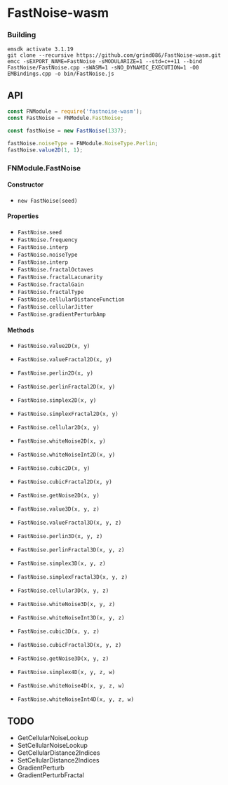 # FastNoise-wasm

### Building

```
emsdk activate 3.1.19
git clone --recursive https://github.com/grind086/FastNoise-wasm.git
emcc -sEXPORT_NAME=FastNoise -sMODULARIZE=1 --std=c++11 --bind FastNoise/FastNoise.cpp -sWASM=1 -sNO_DYNAMIC_EXECUTION=1 -O0 EMBindings.cpp -o bin/FastNoise.js
```

## API

```javascript
const FNModule = require('fastnoise-wasm');
const FastNoise = FNModule.FastNoise;

const fastNoise = new FastNoise(1337);

fastNoise.noiseType = FNModule.NoiseType.Perlin;
fastNoise.value2D(1, 1);
```

### FNModule.FastNoise

#### Constructor
* `new FastNoise(seed)`

#### Properties
* `FastNoise.seed`
* `FastNoise.frequency`
* `FastNoise.interp`
* `FastNoise.noiseType`
* `FastNoise.interp`
* `FastNoise.fractalOctaves`
* `FastNoise.fractalLacunarity`
* `FastNoise.fractalGain`
* `FastNoise.fractalType`
* `FastNoise.cellularDistanceFunction`
* `FastNoise.cellularJitter`
* `FastNoise.gradientPerturbAmp`

#### Methods
* `FastNoise.value2D(x, y)`
* `FastNoise.valueFractal2D(x, y)`
* `FastNoise.perlin2D(x, y)`
* `FastNoise.perlinFractal2D(x, y)`
* `FastNoise.simplex2D(x, y)`
* `FastNoise.simplexFractal2D(x, y)`
* `FastNoise.cellular2D(x, y)`
* `FastNoise.whiteNoise2D(x, y)`
* `FastNoise.whiteNoiseInt2D(x, y)`
* `FastNoise.cubic2D(x, y)`
* `FastNoise.cubicFractal2D(x, y)`
* `FastNoise.getNoise2D(x, y)`

* `FastNoise.value3D(x, y, z)`
* `FastNoise.valueFractal3D(x, y, z)`
* `FastNoise.perlin3D(x, y, z)`
* `FastNoise.perlinFractal3D(x, y, z)`
* `FastNoise.simplex3D(x, y, z)`
* `FastNoise.simplexFractal3D(x, y, z)`
* `FastNoise.cellular3D(x, y, z)`
* `FastNoise.whiteNoise3D(x, y, z)`
* `FastNoise.whiteNoiseInt3D(x, y, z)`
* `FastNoise.cubic3D(x, y, z)`
* `FastNoise.cubicFractal3D(x, y, z)`
* `FastNoise.getNoise3D(x, y, z)`

* `FastNoise.simplex4D(x, y, z, w)`
* `FastNoise.whiteNoise4D(x, y, z, w)`
* `FastNoise.whiteNoiseInt4D(x, y, z, w)`

## TODO

* GetCellularNoiseLookup
* SetCellularNoiseLookup
* GetCellularDistance2Indices
* SetCellularDistance2Indices
* GradientPerturb
* GradientPerturbFractal
